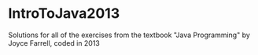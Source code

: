 # IntroToJava2013
Solutions for all of the exercises from the textbook "Java Programming" by Joyce Farrell, coded in 2013
